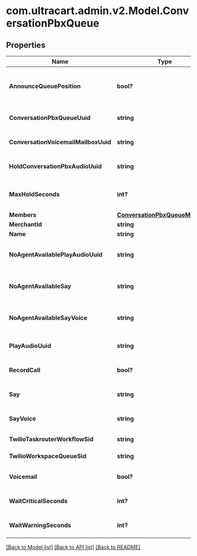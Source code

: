 # com.ultracart.admin.v2.Model.ConversationPbxQueue
## Properties

Name | Type | Description | Notes
------------ | ------------- | ------------- | -------------
**AnnounceQueuePosition** | **bool?** | If true, the customer is told their queue position upon entering the queue | [optional] 
**ConversationPbxQueueUuid** | **string** | Conversation Pbx Queue unique identifier | [optional] 
**ConversationVoicemailMailboxUuid** | **string** | The voicemail mailbox associated with this queue | [optional] 
**HoldConversationPbxAudioUuid** | **string** | The audio to play while holding in a queue | [optional] 
**MaxHoldSeconds** | **int?** | The maximum number of seconds for a customer to hold in a queue | [optional] 
**Members** | [**ConversationPbxQueueMembers**](ConversationPbxQueueMembers.md) |  | [optional] 
**MerchantId** | **string** | Merchant Id | [optional] 
**Name** | **string** | Name of queue | [optional] 
**NoAgentAvailablePlayAudioUuid** | **string** | When no agent is available after the max_hold_seconds, say this | [optional] 
**NoAgentAvailableSay** | **string** | When no agent is available after the max_hold_seconds, say this | [optional] 
**NoAgentAvailableSayVoice** | **string** | The type of voice used to say text when no agent is available | [optional] 
**PlayAudioUuid** | **string** | Audio played when customer enters a queue | [optional] 
**RecordCall** | **bool?** | If true, any calls in this queue are recorded | [optional] 
**Say** | **string** | Say text when a customer enters queue | [optional] 
**SayVoice** | **string** | The type of voice to use when say text is spoken | [optional] 
**TwilioTaskrouterWorkflowSid** | **string** | Twilio taskrouter workflow sid | [optional] 
**TwilioWorkspaceQueueSid** | **string** | Twilio workspace queue sid | [optional] 
**Voicemail** | **bool?** | If true, this queue has a voicemail associated with it | [optional] 
**WaitCriticalSeconds** | **int?** | Wait time in seconds before critical | [optional] 
**WaitWarningSeconds** | **int?** | Wait time in seconds before warning | [optional] 


[[Back to Model list]](../README.md#documentation-for-models) [[Back to API list]](../README.md#documentation-for-api-endpoints) [[Back to README]](../README.md)

